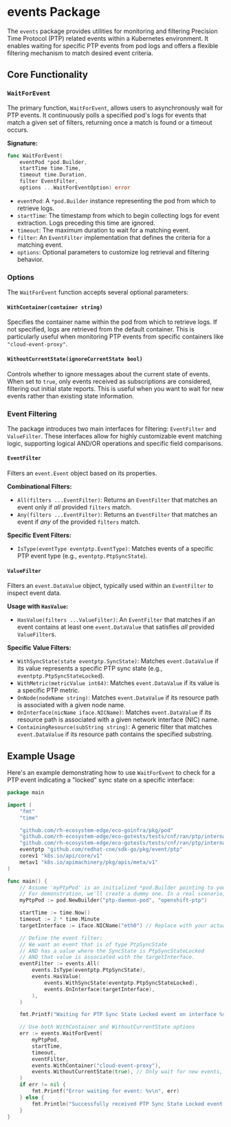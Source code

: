 # events Package

The `events` package provides utilities for monitoring and filtering Precision Time Protocol (PTP) related events within a Kubernetes environment. It enables waiting for specific PTP events from pod logs and offers a flexible filtering mechanism to match desired event criteria.

## Core Functionality

### `WaitForEvent`

The primary function, `WaitForEvent`, allows users to asynchronously wait for PTP events. It continuously polls a specified pod's logs for events that match a given set of filters, returning once a match is found or a timeout occurs.

**Signature:**

```go
func WaitForEvent(
    eventPod *pod.Builder,
    startTime time.Time,
    timeout time.Duration,
    filter EventFilter,
    options ...WaitForEventOption) error
```

- `eventPod`: A `*pod.Builder` instance representing the pod from which to retrieve logs.
- `startTime`: The timestamp from which to begin collecting logs for event extraction. Logs preceding this time are ignored.
- `timeout`: The maximum duration to wait for a matching event.
- `filter`: An `EventFilter` implementation that defines the criteria for a matching event.
- `options`: Optional parameters to customize log retrieval and filtering behavior.

### Options

The `WaitForEvent` function accepts several optional parameters:

#### `WithContainer(container string)`

Specifies the container name within the pod from which to retrieve logs. If not specified, logs are retrieved from the default container. This is particularly useful when monitoring PTP events from specific containers like `"cloud-event-proxy"`.

#### `WithoutCurrentState(ignoreCurrentState bool)`

Controls whether to ignore messages about the current state of events. When set to `true`, only events received as subscriptions are considered, filtering out initial state reports. This is useful when you want to wait for new events rather than existing state information.

### Event Filtering

The package introduces two main interfaces for filtering: `EventFilter` and `ValueFilter`. These interfaces allow for highly customizable event matching logic, supporting logical AND/OR operations and specific field comparisons.

#### `EventFilter`

Filters an `event.Event` object based on its properties.

**Combinational Filters:**

- `All(filters ...EventFilter)`: Returns an `EventFilter` that matches an event only if *all* provided `filters` match.
- `Any(filters ...EventFilter)`: Returns an `EventFilter` that matches an event if *any* of the provided `filters` match.

**Specific Event Filters:**

- `IsType(eventType eventptp.EventType)`: Matches events of a specific PTP event type (e.g., `eventptp.PtpSyncState`).

#### `ValueFilter`

Filters an `event.DataValue` object, typically used within an `EventFilter` to inspect event data.

**Usage with `HasValue`:**

- `HasValue(filters ...ValueFilter)`: An `EventFilter` that matches if an event contains at least one `event.DataValue` that satisfies *all* provided `ValueFilter`s.

**Specific Value Filters:**

- `WithSyncState(state eventptp.SyncState)`: Matches `event.DataValue` if its value represents a specific PTP sync state (e.g., `eventptp.PtpSyncStateLocked`).
- `WithMetric(metricValue int64)`: Matches `event.DataValue` if its value is a specific PTP metric.
- `OnNode(nodeName string)`: Matches `event.DataValue` if its resource path is associated with a given node name.
- `OnInterface(nicName iface.NICName)`: Matches `event.DataValue` if its resource path is associated with a given network interface (NIC) name.
- `ContainingResource(subString string)`: A generic filter that matches `event.DataValue` if its resource path contains the specified substring.

## Example Usage

Here's an example demonstrating how to use `WaitForEvent` to check for a PTP event indicating a "locked" sync state on a specific interface:

```go
package main

import (
    "fmt"
    "time"

    "github.com/rh-ecosystem-edge/eco-goinfra/pkg/pod"
    "github.com/rh-ecosystem-edge/eco-gotests/tests/cnf/ran/ptp/internal/events"
    "github.com/rh-ecosystem-edge/eco-gotests/tests/cnf/ran/ptp/internal/iface"
    eventptp "github.com/redhat-cne/sdk-go/pkg/event/ptp"
    corev1 "k8s.io/api/core/v1"
    metav1 "k8s.io/apimachinery/pkg/apis/meta/v1"
)

func main() {
    // Assume 'myPtpPod' is an initialized *pod.Builder pointing to your PTP event source pod.
    // For demonstration, we'll create a dummy one. In a real scenario, this would come from your test setup.
    myPtpPod := pod.NewBuilder("ptp-daemon-pod", "openshift-ptp")

    startTime := time.Now()
    timeout := 2 * time.Minute
    targetInterface := iface.NICName("eth0") // Replace with your actual interface name

    // Define the event filter:
    // We want an event that is of type PtpSyncState
    // AND has a value where the SyncState is PtpSyncStateLocked
    // AND that value is associated with the targetInterface.
    eventFilter := events.All(
        events.IsType(eventptp.PtpSyncState),
        events.HasValue(
            events.WithSyncState(eventptp.PtpSyncStateLocked),
            events.OnInterface(targetInterface),
        ),
    )

    fmt.Printf("Waiting for PTP Sync State Locked event on interface %s...\n", targetInterface)

    // Use both WithContainer and WithoutCurrentState options
    err := events.WaitForEvent(
        myPtpPod,
        startTime,
        timeout,
        eventFilter,
        events.WithContainer("cloud-event-proxy"),
        events.WithoutCurrentState(true), // Only wait for new events, not current state
    )
    if err != nil {
        fmt.Printf("Error waiting for event: %v\n", err)
    } else {
        fmt.Println("Successfully received PTP Sync State Locked event!")
    }
}
